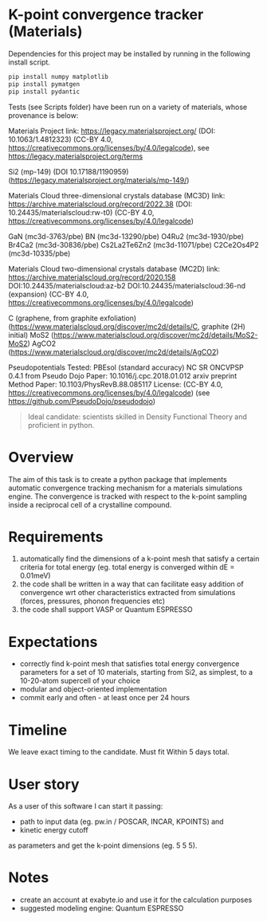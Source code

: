 # K-point convergence tracker (Materials)

Dependencies for this project may be installed by running in the following install script.

```bash
pip install numpy matplotlib 
pip install pymatgen
pip install pydantic 
```

Tests (see Scripts folder) have been run on a variety of materials, whose provenance is below:

Materials Project
link: https://legacy.materialsproject.org/
(DOI: 10.1063/1.4812323)
(CC-BY 4.0, https://creativecommons.org/licenses/by/4.0/legalcode), see https://legacy.materialsproject.org/terms

Si2 (mp-149) (DOI 10.17188/1190959) (https://legacy.materialsproject.org/materials/mp-149/)

Materials Cloud three-dimensional crystals database (MC3D) 
link: https://archive.materialscloud.org/record/2022.38
(DOI: 10.24435/materialscloud:rw-t0)
(CC-BY 4.0, https://creativecommons.org/licenses/by/4.0/legalcode)


GaN (mc3d-3763/pbe)
BN (mc3d-13290/pbe)
O4Ru2 (mc3d-1930/pbe)
Br4Ca2 (mc3d-30836/pbe)
Cs2La2Te6Zn2 (mc3d-11071/pbe)
C2Ce2Os4P2 (mc3d-10335/pbe)

Materials Cloud two-dimensional crystals database (MC2D)
link: https://archive.materialscloud.org/record/2020.158
DOI:10.24435/materialscloud:az-b2 
DOI:10.24435/materialscloud:36-nd (expansion)
(CC-BY 4.0, https://creativecommons.org/licenses/by/4.0/legalcode)

C (graphene, from graphite exfoliation) (https://www.materialscloud.org/discover/mc2d/details/C, graphite (2H) initial)
MoS2 (https://www.materialscloud.org/discover/mc2d/details/MoS2-MoS2)
AgCO2 (https://www.materialscloud.org/discover/mc2d/details/AgCO2)


Pseudopotentials Tested:
PBEsol (standard accuracy) NC SR ONCVPSP 0.4.1 from Pseudo Dojo 
	Paper: 10.1016/j.cpc.2018.01.012 arxiv preprint 
	Method Paper: 10.1103/PhysRevB.88.085117
	License: (CC-BY 4.0, https://creativecommons.org/licenses/by/4.0/legalcode) 
	(see https://github.com/PseudoDojo/pseudodojo)
		

> Ideal candidate: scientists skilled in Density Functional Theory and proficient in python.

# Overview

The aim of this task is to create a python package that implements automatic convergence tracking mechanism for a materials simulations engine. The convergence is tracked with respect to the k-point sampling inside a reciprocal cell of a crystalline compound.

# Requirements

1. automatically find the dimensions of a k-point mesh that satisfy a certain criteria for total energy (eg. total energy is converged within dE = 0.01meV)
1. the code shall be written in a way that can facilitate easy addition of convergence wrt other characteristics extracted from simulations (forces, pressures, phonon frequencies etc)
1. the code shall support VASP or Quantum ESPRESSO

# Expectations

- correctly find k-point mesh that satisfies total energy convergence parameters for a set of 10 materials, starting from Si2, as simplest, to a 10-20-atom supercell of your choice
- modular and object-oriented implementation
- commit early and often - at least once per 24 hours

# Timeline

We leave exact timing to the candidate. Must fit Within 5 days total.

# User story

As a user of this software I can start it passing:

- path to input data (eg. pw.in / POSCAR, INCAR, KPOINTS) and
- kinetic energy cutoff

as parameters and get the k-point dimensions (eg. 5 5 5).

# Notes

- create an account at exabyte.io and use it for the calculation purposes
- suggested modeling engine: Quantum ESPRESSO

